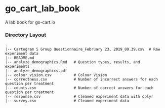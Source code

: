 # go_cart_lab_book
A lab book for go-cart.io

### Directory Layout
    .
    |-- Cartogram 5 Group Questionnaire_February 23, 2019_00.39.csv  # Raw experiment data
    |-- README.md                    
    |-- analyze_demographics.Rmd   # Question types, results, and experiments
    |-- analyze_demographics.pdf
    |-- colour_vision.csv          # Colour Vision 
    |-- correctness.csv            # Number of incorrect answers for each question per treatment
    |-- counts.csv                 # Number of correct answers for each question per treatment
    |-- response.csv               # Cleaned experiment data with dplyr
    |-- survey.csv                 # Cleaned experiment data